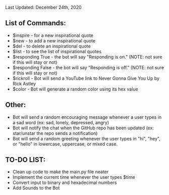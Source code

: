 Last Updated: December 24th, 2020

## List of Commands:
* $inspire - for a new inspirational quote
* $new - to add a new inspirational quote
* $del - to delete an inspirational quote
* $list - to see the list of inspirational quotes
* $responding True - the bot will say "Responding is on." (NOTE: not sure if this will stay or not)
* $responding False - the bot will say "Responding is off." (NOTE: not sure if this will stay or not)
* $rickroll - Bot will send a YouTube link to Never Gonna Give You Up by Rick Astley
* $color - Bot will generate a random color using its hex value

## Other:
* Bot will send a random encouraging message whenever a user types in a sad word (ex: sad, lonely, depressed, angry)
* Bot will notify the chat when the GitHub repo has been updated (ex: star/unstar the repo sends a notification)
* Bot will send a random greeting whenever the user types in "hi", "hey", or "hello" in lowercase, uppercase, or mixed case.

## TO-DO LIST:
* Clean up code to make the main.py file neater
* Implement the current time whenever the user types $time
* Convert input to binary and hexadecimal numbers
* Add Sounds to the Bot

